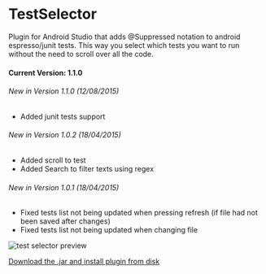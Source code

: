 
# TestSelector
Plugin for Android Studio that adds @Suppressed notation to android espresso/junit tests. This way you select which tests you want to run without the need to scroll over all the code.

#### Current Version: 1.1.0

###### New in Version 1.1.0 (12/08/2015)
- Added junit tests support

###### New in Version 1.0.2 (18/04/2015)
- Added scroll to test
- Added Search to filter texts using regex

###### New in Version 1.0.1 (18/04/2015)
- Fixed tests list not being updated when pressing refresh (if file had not been saved after changes)
- Fixed tests list not being updated when changing file

![test selector preview](http://i.imgur.com/YIKmD1R.gif?1)

[Download the .jar and install plugin from disk](https://github.com/amng/TestSelector/raw/master/TestSelector.jar)
